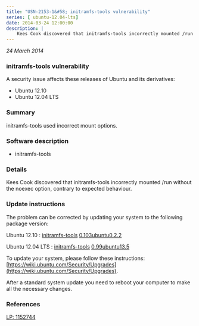 ```yaml
---
title: "USN-2153-1&#58; initramfs-tools vulnerability"
series: [ ubuntu-12.04-lts]
date: 2014-03-24 12:00:00
description: |
    Kees Cook discovered that initramfs-tools incorrectly mounted /run without the noexec option, contrary to expected behaviour. 
--- 
```

 
 

*24 March 2014*

### initramfs-tools vulnerability

A security issue affects these releases of Ubuntu and its derivatives:

* Ubuntu 12.10
* Ubuntu 12.04 LTS

### Summary

initramfs-tools used incorrect mount options. 

### Software description

* initramfs-tools 

### Details

Kees Cook discovered that initramfs-tools incorrectly mounted /run without the noexec option, contrary to expected behaviour. 

### Update instructions

The problem can be corrected by updating your system to the following package version:

Ubuntu 12.10
 : [initramfs-tools](https://launchpad.net/ubuntu/+source/initramfs-tools) <span> [0.103ubuntu0.2.2](https://launchpad.net/ubuntu/+source/initramfs-tools/0.103ubuntu0.2.2) </span> 

Ubuntu 12.04 LTS
 : [initramfs-tools](https://launchpad.net/ubuntu/+source/initramfs-tools) <span> [0.99ubuntu13.5](https://launchpad.net/ubuntu/+source/initramfs-tools/0.99ubuntu13.5) </span> 

To update your system, please follow these instructions: [https://wiki.ubuntu.com/Security/Upgrades](https://wiki.ubuntu.com/Security/Upgrades).

After a standard system update you need to reboot your computer to make all the necessary changes. 

### References

 
 [LP: 1152744](https://launchpad.net/bugs/1152744)
 

